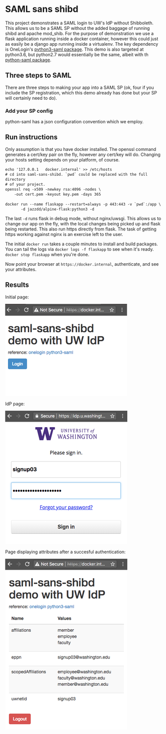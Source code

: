 # SAML sans shibd

This project demonstrates a SAML login to UW's IdP without Shibboleth. This
allows us to be a SAML SP without the added baggage of running shibd and
apache mod_shib. For the purpose of demonstration we use a flask application
running inside a docker container, however this could just as easily be a
django app running inside a virtualenv. The key dependency is OneLogin's 
[python3-saml package](https://github.com/onelogin/python3-saml). This demo is
also targeted at python3.6, but python2.7 would essentially be the same, albeit
with th [python-saml package](https://github.com/onelogin/python-saml).

## Three steps to SAML

There are three steps to making your app into a SAML SP (ok, four if you include
the SP registration, which this demo already has done but your SP will certainly
need to do).

### Add your SP config

python-saml has a json configuration convention which we employ.

## Run instructions

Only assumption is that you have docker installed. The openssl command generates
a cert/key pair on the fly, however any cert/key will do. Changing your hosts
setting depends on your platform, of course.

```
echo '127.0.0.1   docker.internal' >> /etc/hosts
# cd into saml-sans-shibd. `pwd` could be replaced with the full directory
# of your project.
openssl req -x509 -newkey rsa:4096 -nodes \
	-out cert.pem -keyout key.pem -days 365

docker run --name flaskapp --restart=always -p 443:443 -v `pwd`:/app \
       -d jazzdd/alpine-flask:python3 -d
```

The last `-d` runs flask in debug mode, without nginx/uwsgi. This allows us to
change our app on the fly, with the local changes being picked up and flask
being restarted. This also run https directly from flask. The task of getting
https working against nginx is an exercise left to the user.

The initial `docker run` takes a couple minutes to install and build packages.
You can tail the logs via `docker logs -f flaskapp` to see when it's ready.
`docker stop flaskapp` when you're done.


Now point your browser at `https://docker.internal`, authenticate, and 
see your attributes.

## Results

Initial page:

![page 1](images/page1.png)

IdP page:

![page 2](images/page2.png)

Page displaying attributes after a succesful authentication:

![page 3](images/page3.png)
